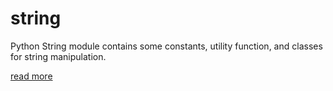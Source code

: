 # string

Python String module contains some constants, utility function, and classes for string manipulation.

[read more](https://docs.python.org/3/library/string.html)
